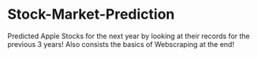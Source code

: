 # Stock-Market-Prediction
Predicted Apple Stocks for the next year by looking at their records for the previous 3 years!
Also consists the basics of Webscraping at the end!
